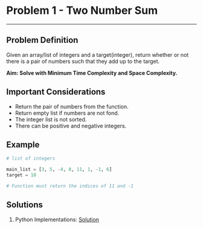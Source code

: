 # Problem 1 - Two Number Sum
--------------------

## Problem Definition

<p>Given an array/list of integers and a target(integer), return whether or not there is a pair of numbers such that they add up to the target.</p>
<b>Aim: Solve with Minimum Time Complexity and Space Complexity.</b>

## Important Considerations

- Return the pair of numbers from the function. 
- Return empty list if numbers are not fond.
- The integer list is not sorted.
- There can be positive and negative integers.


## Example
```python
# list of integers

main_list = [3, 5, -4, 8, 11, 1, -1, 6]
target = 10

# Function must return the indices of 11 and -1
```

## Solutions

1. Python Implementations: [Solution](Python/)